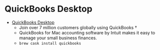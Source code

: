 # QuickBooks Desktop
- [QuickBooks Desktop](https://quickbooks.intuit.com/mac/)
  -  Join over 7 million customers globally using QuickBooks †
  - QuickBooks for Mac accounting software by Intuit makes it easy to manage your small business finances.
  - `brew cask install quickbooks`

